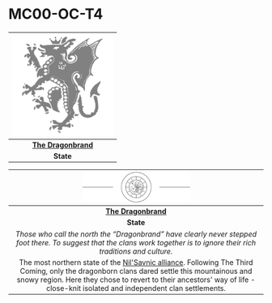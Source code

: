 # MC00-OC-T4

| <img src="https://raw.githubusercontent.com/jesskelsall/astarus-images/main/symbols/bfe17dae1e445791.png" height="200" /> |
|:---:|
| **[The Dragonbrand](../../../civilisations/nilsavnic-alliance/states/the-dragonbrand.md)** |
| **State** |

| <img src="../../../images/card-icons/the-time-enlightened.png" height="60" /> |
|:---:|
| **[The Dragonbrand](../../../civilisations/nilsavnic-alliance/states/the-dragonbrand.md)** |
| **State** |
| *Those who call the north the “Dragonbrand” have clearly never stepped foot there. To suggest that the clans work together is to ignore their rich traditions and culture.* |
| The most northern state of the [Nil'Savnic alliance](../../../civilisations/nilsavnic-alliance/nilsavnic-alliance.md). Following The Third Coming, only the dragonborn clans dared settle this mountainous and snowy region. Here they chose to revert to their ancestors' way of life - close-knit isolated and independent clan settlements. |
